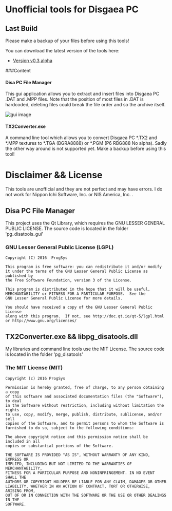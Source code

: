# Unofficial tools for Disgaea PC

## Last Build

Please make a backup of your files before using this tools!

You can download the latest version of the tools here:

* [Version v0.3 alpha](https://dl.dropboxusercontent.com/u/33065226/disgaea/Disgaea%20Tools%20v0.2%20alpha.zip)

###Content
#### Disa PC File Manager

This gui application allows you to extract and insert files into Disgaea PC .DAT and .MPP files.
Note that the position of most files in .DAT is hardcoded, deleting files could break the file order and so the archive itself.

![gui image](https://dl.dropboxusercontent.com/u/33065226/disgaea/java_gui_preview6.png)

#### TX2Converter.exe

A command line tool which allows you to convert Disgaea PC *.TX2 and *.MPP textures to *.TGA (BGRA8888) or *.PGM (P6 RBG888 No alpha).
Sadly the other way around is not supported yet.
Make a backup before using this tool!

# Disclaimer && License
This tools are unofficial and they are not perfect and may have errors. I do not work for Nippon Ichi Software, Inc. or NIS America, Inc. . 

## Disa PC File Manager
This project uses the Qt Library, which requires the GNU LESSER GENERAL PUBLIC LICENSE.
The source code is located in the folder 'pg_disatools_gui'

### GNU Lesser General Public License (LGPL)

	Copyright (C) 2016  ProgSys

	This program is free software: you can redistribute it and/or modify
	it under the terms of the GNU Lesser General Public License as published by
	the Free Software Foundation, version 3 of the License.

	This program is distributed in the hope that it will be useful,
	MERCHANTABILITY or FITNESS FOR A PARTICULAR PURPOSE.  See the
	GNU Lesser General Public License for more details.

	You should have received a copy of the GNU Lesser General Public License
	along with this program.  If not, see http://doc.qt.io/qt-5/lgpl.html
	or http://www.gnu.org/licenses/

 
## TX2Converter.exe && libpg_disatools.dll
My libraries and command line tools use the MIT License.
The source code is located in the folder 'pg_disatools'

### The MIT License (MIT)

	Copyright (c) 2016 ProgSys

	Permission is hereby granted, free of charge, to any person obtaining a copy
	of this software and associated documentation files (the "Software"), to deal
	in the Software without restriction, including without limitation the rights
	to use, copy, modify, merge, publish, distribute, sublicense, and/or sell
	copies of the Software, and to permit persons to whom the Software is
	furnished to do so, subject to the following conditions:

	The above copyright notice and this permission notice shall be included in all
	copies or substantial portions of the Software.

	THE SOFTWARE IS PROVIDED "AS IS", WITHOUT WARRANTY OF ANY KIND, EXPRESS OR
	IMPLIED, INCLUDING BUT NOT LIMITED TO THE WARRANTIES OF MERCHANTABILITY,
	FITNESS FOR A PARTICULAR PURPOSE AND NONINFRINGEMENT. IN NO EVENT SHALL THE
	AUTHORS OR COPYRIGHT HOLDERS BE LIABLE FOR ANY CLAIM, DAMAGES OR OTHER
	LIABILITY, WHETHER IN AN ACTION OF CONTRACT, TORT OR OTHERWISE, ARISING FROM,
	OUT OF OR IN CONNECTION WITH THE SOFTWARE OR THE USE OR OTHER DEALINGS IN THE
	SOFTWARE.